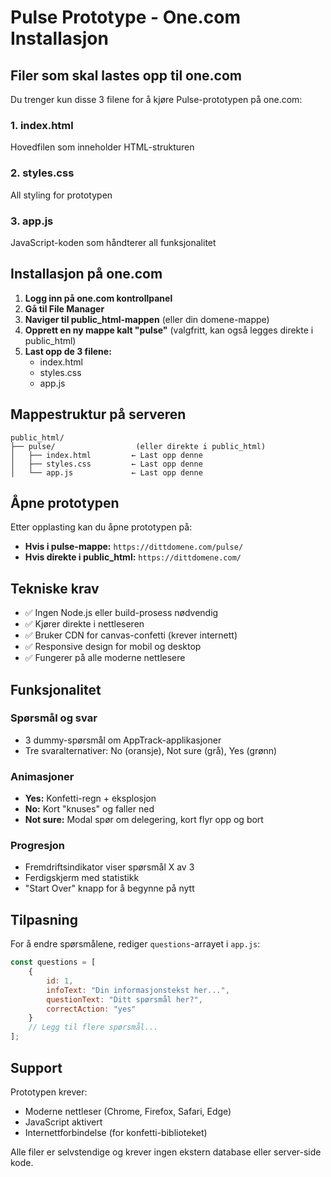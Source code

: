 # Pulse Prototype - One.com Installasjon

## Filer som skal lastes opp til one.com

Du trenger kun disse 3 filene for å kjøre Pulse-prototypen på one.com:

### 1. index.html
Hovedfilen som inneholder HTML-strukturen

### 2. styles.css  
All styling for prototypen

### 3. app.js
JavaScript-koden som håndterer all funksjonalitet

## Installasjon på one.com

1. **Logg inn på one.com kontrollpanel**
2. **Gå til File Manager**
3. **Naviger til public_html-mappen** (eller din domene-mappe)
4. **Opprett en ny mappe kalt "pulse"** (valgfritt, kan også legges direkte i public_html)
5. **Last opp de 3 filene:**
   - index.html
   - styles.css  
   - app.js

## Mappestruktur på serveren

```
public_html/
├── pulse/                  (eller direkte i public_html)
│   ├── index.html         ← Last opp denne
│   ├── styles.css         ← Last opp denne  
│   └── app.js             ← Last opp denne
```

## Åpne prototypen

Etter opplasting kan du åpne prototypen på:
- **Hvis i pulse-mappe:** `https://dittdomene.com/pulse/`
- **Hvis direkte i public_html:** `https://dittdomene.com/`

## Tekniske krav

- ✅ Ingen Node.js eller build-prosess nødvendig
- ✅ Kjører direkte i nettleseren
- ✅ Bruker CDN for canvas-confetti (krever internett)
- ✅ Responsive design for mobil og desktop
- ✅ Fungerer på alle moderne nettlesere

## Funksjonalitet

### Spørsmål og svar
- 3 dummy-spørsmål om AppTrack-applikasjoner
- Tre svaralternativer: No (oransje), Not sure (grå), Yes (grønn)

### Animasjoner
- **Yes:** Konfetti-regn + eksplosjon
- **No:** Kort "knuses" og faller ned
- **Not sure:** Modal spør om delegering, kort flyr opp og bort

### Progresjon
- Fremdriftsindikator viser spørsmål X av 3
- Ferdigskjerm med statistikk
- "Start Over" knapp for å begynne på nytt

## Tilpasning

For å endre spørsmålene, rediger `questions`-arrayet i `app.js`:

```javascript
const questions = [
    {
        id: 1,
        infoText: "Din informasjonstekst her...",
        questionText: "Ditt spørsmål her?",
        correctAction: "yes"
    }
    // Legg til flere spørsmål...
];
```

## Support

Prototypen krever:
- Moderne nettleser (Chrome, Firefox, Safari, Edge)
- JavaScript aktivert
- Internettforbindelse (for konfetti-biblioteket)

Alle filer er selvstendige og krever ingen ekstern database eller server-side kode.
